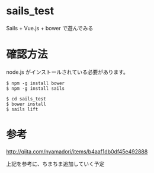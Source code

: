 # sails_test
Sails + Vue.js + bower で遊んでみる

# 確認方法
node.js がインストールされている必要があります。

```
$ npm -g install bower
$ npm -g install sails

$ cd sails_test
$ bower install
$ sails lift
```

# 参考
http://qiita.com/nyamadori/items/b4aaf1db0df45e492888

上記を参考に、ちまちま追加していく予定
